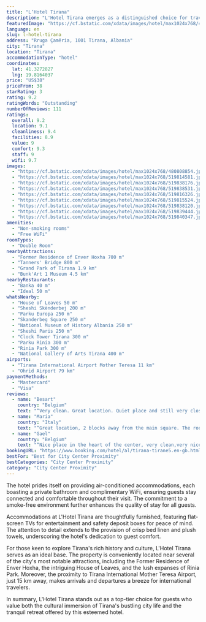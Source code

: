 ```yaml
---
title: "L’Hotel Tirana"
description: "L'Hotel Tirana emerges as a distinguished choice for travelers seeking comfort and convenience in the heart of Albania's vibrant capital."
featuredImage: "https://cf.bstatic.com/xdata/images/hotel/max1024x768/480808854.jpg?k=62a096df487c50c95ee4c2c689c4e66288eb9781a6a7643afd63a3a6c770ed12&o=&hp=1"
language: en
slug: l-hotel-tirana
address: "Rruga Çamëria, 1001 Tirana, Albania"
city: "Tirana"
location: "Tirana"
accommodationType: "hotel"
coordinates:
  lat: 41.3272827
  lng: 19.8164037
price: "US$38"
priceFrom: 38
starRating: 3
rating: 9.2
ratingWords: "Outstanding"
numberOfReviews: 111
ratings:
  overall: 9.2
  location: 9.1
  cleanliness: 9.4
  facilities: 8.9
  value: 9
  comfort: 9.3
  staff: 9
  wifi: 9.7
images:
  - "https://cf.bstatic.com/xdata/images/hotel/max1024x768/480808854.jpg?k=62a096df487c50c95ee4c2c689c4e66288eb9781a6a7643afd63a3a6c770ed12&o=&hp=1"
  - "https://cf.bstatic.com/xdata/images/hotel/max1024x768/519814581.jpg?k=3cba8c252963490fd3f36aa23f75c4619dc98d55ea31c9f7658f7a8e5d56137d&o=&hp=1"
  - "https://cf.bstatic.com/xdata/images/hotel/max1024x768/519838176.jpg?k=c4a343230fcddf4a1cfcab7d6add1126bfa7cfeb34ea07298dbf0a3bf33646d9&o=&hp=1"
  - "https://cf.bstatic.com/xdata/images/hotel/max1024x768/519838531.jpg?k=9765da6bd2fe91e50f59b7bd3148bdc949cc09c649be6ca492b4d28e92219392&o=&hp=1"
  - "https://cf.bstatic.com/xdata/images/hotel/max1024x768/519816326.jpg?k=e635d2f4ef3e1f4f2142568bbf2e0ca73e0162c41c45d7e8f195655c4c78ce91&o=&hp=1"
  - "https://cf.bstatic.com/xdata/images/hotel/max1024x768/519815524.jpg?k=3306cf1b4ce4d4b52bac29f8839fbfb46e20c34bc7dd299e82dc61fe0529ec12&o=&hp=1"
  - "https://cf.bstatic.com/xdata/images/hotel/max1024x768/519838120.jpg?k=242cf7a6bf7e9a886c8d411f7338a0559ed3a1eb275def4155ed558da0485591&o=&hp=1"
  - "https://cf.bstatic.com/xdata/images/hotel/max1024x768/519839444.jpg?k=7439b42df5829c48d1b49afc901a2353d9c2b63229eee037171075cea2c7604e&o=&hp=1"
  - "https://cf.bstatic.com/xdata/images/hotel/max1024x768/519840347.jpg?k=f621c62be13d566798ed9d9aa1374fc969784d778f5c9ab3ec2193d1f43b1409&o=&hp=1"
amenities:
  - "Non-smoking rooms"
  - "Free WiFi"
roomTypes:
  - "Double Room"
nearbyAttractions:
  - "Former Residence of Enver Hoxha 700 m"
  - "Tanners' Bridge 800 m"
  - "Grand Park of Tirana 1.9 km"
  - "Bunk'Art 1 Museum 4.5 km"
nearbyRestaurants:
  - "Banka 40 m"
  - "Ideal 50 m"
whatsNearby:
  - "House of Leaves 50 m"
  - "Sheshi Skënderbej 200 m"
  - "Parku Europa 250 m"
  - "Skanderbeg Square 250 m"
  - "National Museum of History Albania 250 m"
  - "Sheshi Paris 250 m"
  - "Clock Tower Tirana 300 m"
  - "Parku Rinia 300 m"
  - "Rinia Park 300 m"
  - "National Gallery of Arts Tirana 400 m"
airports:
  - "Tirana International Airport Mother Teresa 11 km"
  - "Ohrid Airport 79 km"
paymentMethods:
  - "Mastercard"
  - "Visa"
reviews:
  - name: "Besart"
    country: "Belgium"
    text: "“Very clean. Great location. Quiet place and still very close to the center. Comfortable and large bed.”"
  - name: "Maria"
    country: "Italy"
    text: "“Great location, 2 blocks away from the main square. The room was almost new and very comfortable, just like in the pictures. The reception is not open 24/7 but the staff is available via Whatsapp, they were able to help us fast when needed.”"
  - name: "Gael"
    country: "Belgium"
    text: "“Nice place in the heart of the center, very clean,very nice”"
bookingURL: "https://www.booking.com/hotel/al/tirana-tirane5.en-gb.html?aid=8035640"
bestFor: "Best for City Center Proximity"
bestCategories: "City Center Proximity"
category: "City Center Proximity"
---
```


The hotel prides itself on providing air-conditioned accommodations, each boasting a private bathroom and complimentary WiFi, ensuring guests stay connected and comfortable throughout their visit. The commitment to a smoke-free environment further enhances the quality of stay for all guests.

Accommodations at L'Hotel Tirana are thoughtfully furnished, featuring flat-screen TVs for entertainment and safety deposit boxes for peace of mind. The attention to detail extends to the provision of crisp bed linen and plush towels, underscoring the hotel's dedication to guest comfort.

For those keen to explore Tirana's rich history and culture, L'Hotel Tirana serves as an ideal base. The property is conveniently located near several of the city's most notable attractions, including the Former Residence of Enver Hoxha, the intriguing House of Leaves, and the lush expanses of Rinia Park. Moreover, the proximity to Tirana International Mother Teresa Airport, just 15 km away, makes arrivals and departures a breeze for international travelers.

In summary, L'Hotel Tirana stands out as a top-tier choice for guests who value both the cultural immersion of Tirana's bustling city life and the tranquil retreat offered by this esteemed hotel.